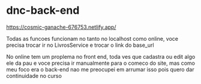 # dnc-back-end

https://cosmic-ganache-676753.netlify.app/

Todas as funcoes funcionam no tanto no localhost como online, voce precisa trocar ir no LivrosService e trocar o link do base_url

No online tem um proplema no front end, toda ves que cadastra ou edit algo ele da pau e voce precisa ir manualmente para o comeco do site, mas como meu foco era o back-end
nao me preocupei em arrumar isso pois quero dar continuidade no curso
